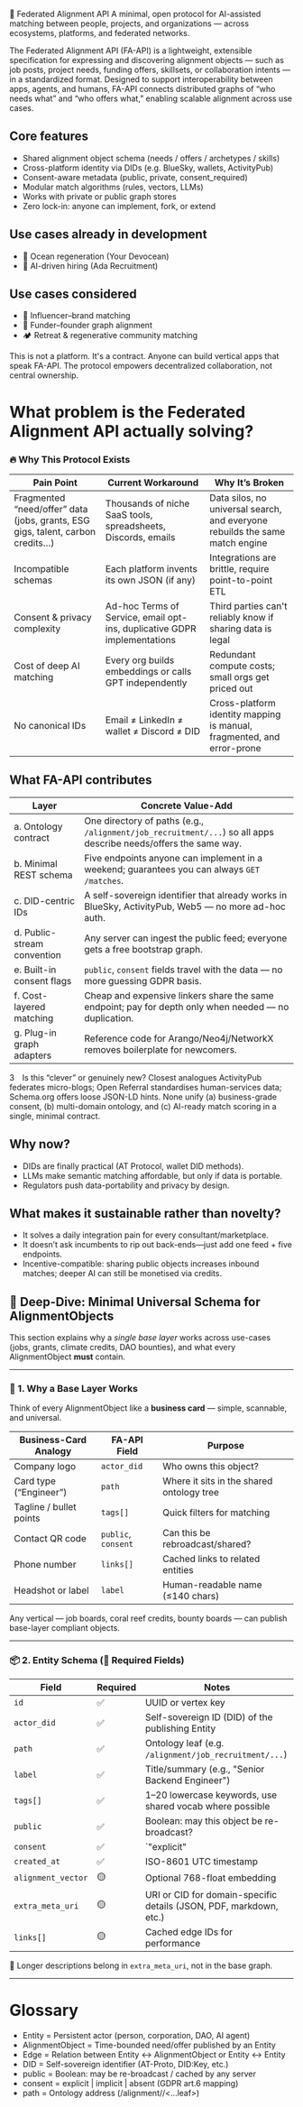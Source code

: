 📡 Federated Alignment API
A minimal, open protocol for AI-assisted matching between people, projects, and organizations — across ecosystems, platforms, and federated networks.

The Federated Alignment API (FA-API) is a lightweight, extensible specification for expressing and discovering alignment objects — such as job posts, project needs, funding offers, skillsets, or collaboration intents — in a standardized format. Designed to support interoperability between apps, agents, and humans, FA-API connects distributed graphs of “who needs what” and “who offers what,” enabling scalable alignment across use cases.

## Core features
- Shared alignment object schema (needs / offers / archetypes / skills)
- Cross-platform identity via DIDs (e.g. BlueSky, wallets, ActivityPub)
- Consent-aware metadata (public, private, consent_required)
- Modular match algorithms (rules, vectors, LLMs)
- Works with private or public graph stores
- Zero lock-in: anyone can implement, fork, or extend

## Use cases already in development
- 🐠 Ocean regeneration (Your Devocean)
- 👥 AI-driven hiring (Ada Recruitment)

## Use cases considered
- 🧙 Influencer–brand matching
- 🧬 Funder–founder graph alignment
- 🏕️ Retreat & regenerative community matching

This is not a platform. It's a contract.
Anyone can build vertical apps that speak FA-API. The protocol empowers decentralized collaboration, not central ownership.



# What problem is the Federated Alignment API actually solving?
### 🔥 Why This Protocol Exists

| Pain Point                             | Current Workaround                                                       | Why It’s Broken                                                                 |
|----------------------------------------|---------------------------------------------------------------------------|----------------------------------------------------------------------------------|
| Fragmented “need/offer” data (jobs, grants, ESG gigs, talent, carbon credits…) | Thousands of niche SaaS tools, spreadsheets, Discords, emails             | Data silos, no universal search, and everyone rebuilds the same match engine    |
| Incompatible schemas                   | Each platform invents its own JSON (if any)                               | Integrations are brittle, require point-to-point ETL                            |
| Consent & privacy complexity           | Ad-hoc Terms of Service, email opt-ins, duplicative GDPR implementations  | Third parties can't reliably know if sharing data is legal                      |
| Cost of deep AI matching               | Every org builds embeddings or calls GPT independently                    | Redundant compute costs; small orgs get priced out                              |
| No canonical IDs                       | Email ≠ LinkedIn ≠ wallet ≠ Discord ≠ DID                                 | Cross-platform identity mapping is manual, fragmented, and error-prone          |

## What FA-API contributes

| Layer                   | Concrete Value-Add                                                                                     |
|-------------------------|--------------------------------------------------------------------------------------------------------|
| a. Ontology contract     | One directory of paths (e.g., `/alignment/job_recruitment/...`) so all apps describe needs/offers the same way. |
| b. Minimal REST schema   | Five endpoints anyone can implement in a weekend; guarantees you can always `GET /matches`.            |
| c. DID-centric IDs       | A self-sovereign identifier that already works in BlueSky, ActivityPub, Web5 — no more ad-hoc auth.    |
| d. Public-stream convention | Any server can ingest the public feed; everyone gets a free bootstrap graph.                       |
| e. Built-in consent flags | `public`, `consent` fields travel with the data — no more guessing GDPR basis.                        |
| f. Cost-layered matching  | Cheap and expensive linkers share the same endpoint; pay for depth only when needed — no duplication. |
| g. Plug-in graph adapters | Reference code for Arango/Neo4j/NetworkX removes boilerplate for newcomers.                           |


3 Is this “clever” or genuinely new?
Closest analogues
ActivityPub federates micro-blogs; Open Referral standardises human-services data; Schema.org offers loose JSON-LD hints.
None unify (a) business-grade consent, (b) multi-domain ontology, and (c) AI-ready match scoring in a single, minimal contract.

## Why now?

- DIDs are finally practical (AT Protocol, wallet DID methods).
- LLMs make semantic matching affordable, but only if data is portable.
- Regulators push data-portability and privacy by design.

## What makes it sustainable rather than novelty?

- It solves a daily integration pain for every consultant/marketplace.
- It doesn’t ask incumbents to rip out back-ends—just add one feed + five endpoints.
- Incentive-compatible: sharing public objects increases inbound matches; deeper AI can still be monetised via credits.

## 🎯 Deep-Dive: Minimal Universal Schema for AlignmentObjects

This section explains why a *single base layer* works across use-cases (jobs, grants, climate credits, DAO bounties), and what every AlignmentObject **must** contain.

---

### 🧩 1. Why a Base Layer Works

Think of every AlignmentObject like a **business card** — simple, scannable, and universal.

| Business-Card Analogy     | FA-API Field       | Purpose                                                   |
|---------------------------|--------------------|-----------------------------------------------------------|
| Company logo              | `actor_did`        | Who owns this object?                                     |
| Card type (“Engineer”)    | `path`             | Where it sits in the shared ontology tree                 |
| Tagline / bullet points   | `tags[]`           | Quick filters for matching                                |
| Contact QR code           | `public`, `consent`| Can this be rebroadcast/shared?                           |
| Phone number              | `links[]`          | Cached links to related entities                          |
| Headshot or label         | `label`            | Human-readable name (≤140 chars)                          |

Any vertical — job boards, coral reef credits, bounty boards — can publish base-layer compliant objects.

---

### 📦 2. Entity Schema (🚦 Required Fields)

| Field             | Required | Notes                                                                 |
|------------------|----------|-----------------------------------------------------------------------|
| `id`             | ✅       | UUID or vertex key                                                    |
| `actor_did`      | ✅       | Self-sovereign ID (DID) of the publishing Entity                      |
| `path`           | ✅       | Ontology leaf (e.g. `/alignment/job_recruitment/...`)                |
| `label`          | ✅       | Title/summary (e.g., "Senior Backend Engineer")                      |
| `tags[]`         | ✅       | 1–20 lowercase keywords, use shared vocab where possible              |
| `public`         | ✅       | Boolean: may this object be re-broadcast?                             |
| `consent`        | ✅       | `"explicit" | "implicit" | "absent"`                                 |
| `created_at`     | ✅       | ISO-8601 UTC timestamp                                                 |
| `alignment_vector` | 🟡    | Optional 768-float embedding                                           |
| `extra_meta_uri` | 🟡       | URI or CID for domain-specific details (JSON, PDF, markdown, etc.)   |
| `links[]`        | 🟡       | Cached edge IDs for performance                                       |

🔗 Longer descriptions belong in `extra_meta_uri`, not in the base graph.

---


# Glossary
- Entity          = Persistent actor (person, corporation, DAO, AI agent)
- AlignmentObject = Time-bounded need/offer published by an Entity
- Edge            = Relation between Entity ↔ AlignmentObject or Entity ↔ Entity
- DID             = Self-sovereign identifier (AT-Proto, DID:Key, etc.)
- public          = Boolean: may be re-broadcast / cached by any server
- consent         = explicit | implicit | absent     (GDPR art.6 mapping)
- path            = Ontology address  (/alignment/<vertical>/<...leaf>)
